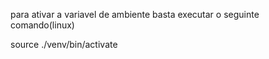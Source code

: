 para ativar a variavel de ambiente basta executar o seguinte comando(linux)

source ./venv/bin/activate
